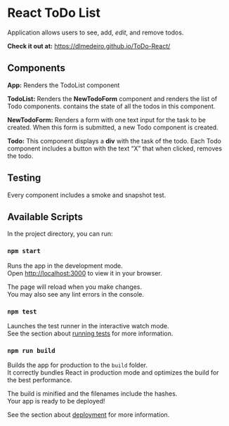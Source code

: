 # React ToDo List
Application allows users to see, add, _edit_, and remove todos.

__Check it out at:__ https://dlmedeiro.github.io/ToDo-React/

## Components

__App:__ Renders the TodoList component

__TodoList:__ Renders the __NewTodoForm__ component and renders the list of Todo components. contains the state of all the todos in this component.

__NewTodoForm:__ Renders a form with one text input for the task to be created. When this form is submitted, a new Todo component is created.

__Todo:__ This component displays a __div__ with the task of the todo.  Each Todo component includes a button with the text “X” that when clicked, removes the todo.

## Testing

Every component includes a smoke and snapshot test.

## Available Scripts

In the project directory, you can run:

### `npm start`

Runs the app in the development mode.\
Open [http://localhost:3000](http://localhost:3000) to view it in your browser.

The page will reload when you make changes.\
You may also see any lint errors in the console.

### `npm test`

Launches the test runner in the interactive watch mode.\
See the section about [running tests](https://facebook.github.io/create-react-app/docs/running-tests) for more information.

### `npm run build`

Builds the app for production to the `build` folder.\
It correctly bundles React in production mode and optimizes the build for the best performance.

The build is minified and the filenames include the hashes.\
Your app is ready to be deployed!

See the section about [deployment](https://facebook.github.io/create-react-app/docs/deployment) for more information.
